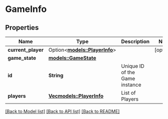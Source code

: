# GameInfo

## Properties

Name | Type | Description | Notes
------------ | ------------- | ------------- | -------------
**current_player** | Option<[**models::PlayerInfo**](PlayerInfo.md)> |  | [optional]
**game_state** | [**models::GameState**](GameState.md) |  | 
**id** | **String** | Unique ID of the Game instance | 
**players** | [**Vec<models::PlayerInfo>**](PlayerInfo.md) | List of Players | 

[[Back to Model list]](../README.md#documentation-for-models) [[Back to API list]](../README.md#documentation-for-api-endpoints) [[Back to README]](../README.md)


